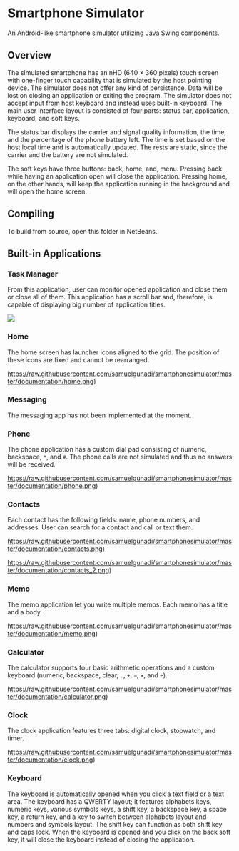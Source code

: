 ﻿# Smartphone Simulator

An Android-like smartphone simulator utilizing Java Swing components.

## Overview

The simulated smartphone has an nHD (640 × 360 pixels) touch screen with one-finger touch capability that is simulated by the host pointing device. The simulator does not offer any kind of persistence. Data will be lost on closing an application or exiting the program. The simulator does not accept input from host keyboard and instead uses built-in keyboard. The main user interface layout is consisted of four parts: status bar, application, keyboard, and soft keys.

The status bar displays the carrier and signal quality information, the time, and the percentage of the phone battery left. The time is set based on the host local time and is automatically updated. The rests are static, since the carrier and the battery are not simulated.

The soft keys have three buttons: back, home, and, menu. Pressing back while having an application open will close the application. Pressing home, on the other hands, will keep the application running in the background and will open the home screen.

## Compiling

To build from source, open this folder in NetBeans.

## Built-in Applications

### Task Manager

From this application, user can monitor opened application and close them or close all of them. This application has a scroll bar and, therefore, is capable of displaying big number of application titles.

![](https://raw.githubusercontent.com/samuelgunadi/smartphonesimulator/master/documentation/taskmgr.png)

### Home

The home screen has launcher icons aligned to the grid. The position of these icons are fixed and cannot be rearranged.

https://raw.githubusercontent.com/samuelgunadi/smartphonesimulator/master/documentation/home.png)

### Messaging

The messaging app has not been implemented at the moment.

### Phone

The phone application has a custom dial pad consisting of numeric, backspace, `*`, and `#`. The phone calls are not simulated and thus no answers will be received.

https://raw.githubusercontent.com/samuelgunadi/smartphonesimulator/master/documentation/phone.png)

### Contacts

Each contact has the following fields: name, phone numbers, and addresses. User can search for a contact and call or text them.

https://raw.githubusercontent.com/samuelgunadi/smartphonesimulator/master/documentation/contacts.png)

https://raw.githubusercontent.com/samuelgunadi/smartphonesimulator/master/documentation/contacts_2.png)

### Memo

The memo application let you write multiple memos. Each memo has a title and a body.

https://raw.githubusercontent.com/samuelgunadi/smartphonesimulator/master/documentation/memo.png)

### Calculator

The calculator supports four basic arithmetic operations and a custom keyboard (numeric, backspace, clear, `.`, `+`, `−`, `×`, and `÷`).

https://raw.githubusercontent.com/samuelgunadi/smartphonesimulator/master/documentation/calculator.png)

### Clock

The clock application features three tabs: digital clock, stopwatch, and timer.

https://raw.githubusercontent.com/samuelgunadi/smartphonesimulator/master/documentation/clock.png)

### Keyboard

The keyboard is automatically opened when you click a text field or a text area. The keyboard has a QWERTY layout; it features alphabets keys, numeric keys, various symbols keys, a shift key, a backspace key, a space key, a return key, and a key to switch between alphabets layout and numbers and symbols layout. The shift key can function as both shift key and caps lock. When the keyboard is opened and you click on the back soft key, it will close the keyboard instead of closing the application.
